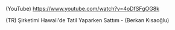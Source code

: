 (YouTube) https://www.youtube.com/watch?v=4oDfSFgOG8k

(TR) Şirketimi Hawaii'de Tatil Yaparken Sattım - (Berkan Kısaoğlu)

